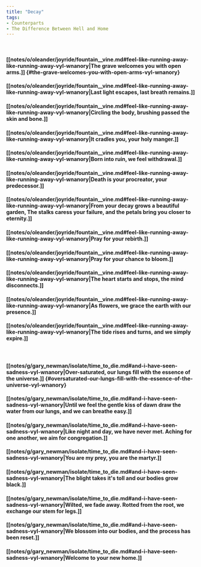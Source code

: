 ```yaml
---
title: "Decay"
tags:
- Counterparts
- The Difference Between Hell and Home
---
```

&nbsp;
#### [[notes/o/oleander/joyride/fountain__vine.md#feel-like-running-away-like-running-away-vyl-wnanory|The grave welcomes you with open arms.]] {#the-grave-welcomes-you-with-open-arms-vyl-wnanory}
#### [[notes/o/oleander/joyride/fountain__vine.md#feel-like-running-away-like-running-away-vyl-wnanory|Last light escapes, last breath remains.]]
#### [[notes/o/oleander/joyride/fountain__vine.md#feel-like-running-away-like-running-away-vyl-wnanory|Circling the body, brushing passed the skin and bone.]]
#### [[notes/o/oleander/joyride/fountain__vine.md#feel-like-running-away-like-running-away-vyl-wnanory|It cradles you, your holy manger.]]
#### [[notes/o/oleander/joyride/fountain__vine.md#feel-like-running-away-like-running-away-vyl-wnanory|Born into ruin, we feel withdrawal.]]
#### [[notes/o/oleander/joyride/fountain__vine.md#feel-like-running-away-like-running-away-vyl-wnanory|Death is your procreator, your predecessor.]]
#### [[notes/o/oleander/joyride/fountain__vine.md#feel-like-running-away-like-running-away-vyl-wnanory|From your decay grows a beautiful garden, The stalks caress your failure, and the petals bring you closer to eternity.]]
#### [[notes/o/oleander/joyride/fountain__vine.md#feel-like-running-away-like-running-away-vyl-wnanory|Pray for your rebirth.]]
#### [[notes/o/oleander/joyride/fountain__vine.md#feel-like-running-away-like-running-away-vyl-wnanory|Pray for your chance to bloom.]]
#### [[notes/o/oleander/joyride/fountain__vine.md#feel-like-running-away-like-running-away-vyl-wnanory|The heart starts and stops, the mind disconnects.]]
#### [[notes/o/oleander/joyride/fountain__vine.md#feel-like-running-away-like-running-away-vyl-wnanory|As flowers, we grace the earth with our presence.]]
#### [[notes/o/oleander/joyride/fountain__vine.md#feel-like-running-away-like-running-away-vyl-wnanory|The tide rises and turns, and we simply expire.]]
&nbsp;
#### [[notes/g/gary_newman/isolate/time_to_die.md#and-i-have-seen-sadness-vyl-wnanory|Over-saturated, our lungs fill with the essence of the universe.]] {#oversaturated-our-lungs-fill-with-the-essence-of-the-universe-vyl-wnanory}
#### [[notes/g/gary_newman/isolate/time_to_die.md#and-i-have-seen-sadness-vyl-wnanory|Until we feel the gentle kiss of dawn draw the water from our lungs, and we can breathe easy.]]
#### [[notes/g/gary_newman/isolate/time_to_die.md#and-i-have-seen-sadness-vyl-wnanory|Like night and day, we have never met. Aching for one another, we aim for congregation.]]
#### [[notes/g/gary_newman/isolate/time_to_die.md#and-i-have-seen-sadness-vyl-wnanory|You are my prey, you are the martyr.]]
#### [[notes/g/gary_newman/isolate/time_to_die.md#and-i-have-seen-sadness-vyl-wnanory|The blight takes it's toll and our bodies grow black.]]
#### [[notes/g/gary_newman/isolate/time_to_die.md#and-i-have-seen-sadness-vyl-wnanory|Wilted, we fade away. Rotted from the root, we exchange our stem for legs.]]
#### [[notes/g/gary_newman/isolate/time_to_die.md#and-i-have-seen-sadness-vyl-wnanory|We blossom into our bodies, and the process has been reset.]]
#### [[notes/g/gary_newman/isolate/time_to_die.md#and-i-have-seen-sadness-vyl-wnanory|Welcome to your new home.]]
